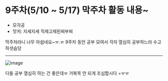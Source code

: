 # 9주차(5/10 ~ 5/17) 막주차 활동 내용~
- 모각공
- 맛저: 지세지세 직제고제된찌부찌

막주차라니 너무 아쉽네요~ㅠ.ㅠ 9주차 동안 공부 모여서 각자 열심히 공부하느라 수고하셧슴당

---

![image](https://github.com/noooey/kmu-mogakco/assets/66217855/14c7ccf6-a4d4-4c6a-83c6-5ca3b96fe74a)

다들 공부 열심히 하는 건 좋은데ㅠ 거북목 안 되게 조심합시다 =ㅠㅠ
